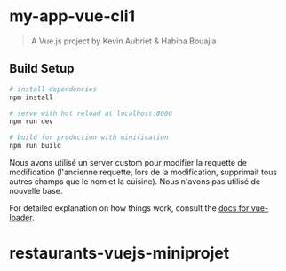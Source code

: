 # my-app-vue-cli1

> A Vue.js project by Kevin Aubriet & Habiba Bouajla

## Build Setup

```bash
# install dependencies
npm install

# serve with hot reload at localhost:8080
npm run dev

# build for production with minification
npm run build
```

Nous avons utilisé un server custom pour modifier la requette de modification (l'ancienne requette, lors de la modification, supprimait tous autres champs que le nom et la cuisine). Nous n'avons pas utilisé de nouvelle base.

For detailed explanation on how things work, consult the [docs for vue-loader](http://vuejs.github.io/vue-loader).

# restaurants-vuejs-miniprojet
